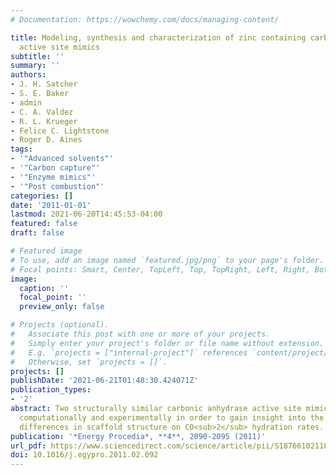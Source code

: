 ```yaml
---
# Documentation: https://wowchemy.com/docs/managing-content/

title: Modeling, synthesis and characterization of zinc containing carbonic anhydrase
  active site mimics
subtitle: ''
summary: ''
authors:
- J. H. Satcher
- S. E. Baker
- admin
- C. A. Valdez
- R. L. Krueger
- Felice C. Lightstone
- Roger D. Aines
tags:
- '"Advanced solvents"'
- '"Carbon capture"'
- '"Enzyme mimics"'
- '"Post combustion"'
categories: []
date: '2011-01-01'
lastmod: 2021-06-20T14:45:53-04:00
featured: false
draft: false

# Featured image
# To use, add an image named `featured.jpg/png` to your page's folder.
# Focal points: Smart, Center, TopLeft, Top, TopRight, Left, Right, BottomLeft, Bottom, BottomRight.
image:
  caption: ''
  focal_point: ''
  preview_only: false

# Projects (optional).
#   Associate this post with one or more of your projects.
#   Simply enter your project's folder or file name without extension.
#   E.g. `projects = ["internal-project"]` references `content/project/deep-learning/index.md`.
#   Otherwise, set `projects = []`.
projects: []
publishDate: '2021-06-21T01:48:30.424071Z'
publication_types:
- '2'
abstract: Two structurally similar carbonic anhydrase active site mimics are explored
  computationally and experimentally in order to gain insight into the impact of subtle
  differences in scaffold structure on CO<sub>2</sub> hydration rates.
publication: '*Energy Procedia*, **4**, 2090-2095 (2011)'
url_pdf: https://www.sciencedirect.com/science/article/pii/S187661021100289X
doi: 10.1016/j.egypro.2011.02.092
---
```

